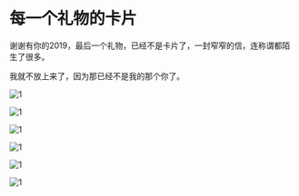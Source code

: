 # 每一个礼物的卡片

谢谢有你的2019，最后一个礼物，已经不是卡片了，一封窄窄的信，连称谓都陌生了很多。

我就不放上来了，因为那已经不是我的那个你了。

![1](https://ws1017.github.io/src/image/gift/WechatIMG986.jpeg)

![1](https://ws1017.github.io/src/image/gift/WechatIMG989.jpeg)

![1](https://ws1017.github.io/src/image/gift/WechatIMG987.jpeg)

![1](https://ws1017.github.io/src/image/gift/WechatIMG985.jpeg)

![1](https://ws1017.github.io/src/image/gift/WechatIMG988.jpeg)

![1](https://ws1017.github.io/src/image/gift/WechatIMG990.jpeg)



